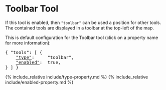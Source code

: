 # Toolbar Tool

If this tool is enabled, then `"toolbar"` can be used a position for other tools.
The contained tools are displayed in a toolbar at the top-left of the map.

This is default configuration for the Toolbar tool (click on a property name for more information):
<pre>
{ "tools": [ {
    <a href="#type-property"        >"type"</a>:     "toolbar",
    <a href="#enabled-property"     >"enabled"</a>:  true,
} ] }
</pre>

{% include_relative include/type-property.md %}
{% include_relative include/enabled-property.md %}
